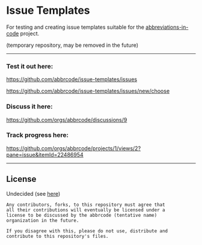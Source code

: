 # Issue Templates

For testing and creating issue templates suitable for the [abbreviations-in-code](https://github.com/abbrcode/abbreviations-in-code) project.

(temporary repository, may be removed in the future)

___________

### Test it out here:

https://github.com/abbrcode/issue-templates/issues

https://github.com/abbrcode/issue-templates/issues/new/choose

### Discuss it here:

https://github.com/orgs/abbrcode/discussions/9


### Track progress here:

https://github.com/orgs/abbrcode/projects/1/views/2?pane=issue&itemId=22486954

__________

## License

Undecided (see [here](https://github.com/abbrcode/abbreviations-in-code/issues/45))

````
Any contributors, forks, to this repository must agree that
all their contributions will eventually be licensed under a
license to be discussed by the abbrcode (tentative name)
organization in the future.

If you disagree with this, please do not use, distribute and
contribute to this repository's files.
````
